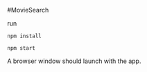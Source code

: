 #MovieSearch

run 

```
npm install 

npm start

```

A browser window should launch with the app.

